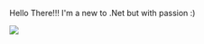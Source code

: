 Hello There!!!
I'm a new to .Net but with passion :)

![](https://komarev.com/ghpvc/?username=lavolin&label=PROFILE+VIEWS)
